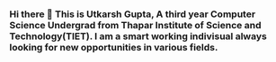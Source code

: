 ### Hi there 👋 This is Utkarsh Gupta, A third year Computer Science Undergrad from Thapar Institute of Science and Technology(TIET). I am a smart working indivisual always looking for new opportunities in various fields.


<!--
**utkarsh235/utkarsh235** is a ✨ _special_ ✨ repository because its `README.md` (this file) appears on your GitHub profile.

Here are some ideas to get you started:

- 🔭 I’m currently working on Machine Learning, Data Science and Data Analysis
- 🌱 I’m currently learning Django
- 👯 I’m looking to collaborate on a Research opportunity in field of ML/AI (Majorly) or any other Computer Science related projects (Minorly)
- 🤔 I’m looking for help with Competitive Programming
- 💬 Ask me about structured or unstructured ML/DL questions and I'd be pleased to help you
- 📫 How to reach me: LinkedIn: https://www.linkedin.com/in/utkarsh-gupta007/

